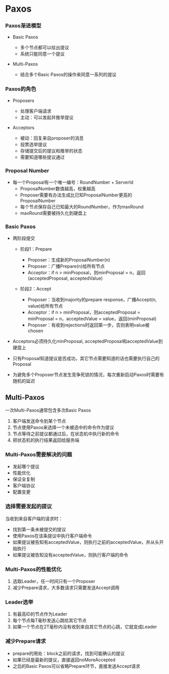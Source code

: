 # Paxos

### Paxos渐进模型

- Basic Paxos
	- 多个节点都可以给出提议
	- 系统只能同意一个提议
	
	 
- Multi-Paxos
	- 结合多个Basic Paxos的操作来同意一系列的提议

### Paxos的角色

- Proposers
	- 处理客户端请求
	- 主动：可以发起并推举提议

- Acceptors
	- 被动：回复来自proposer的消息
	- 投票选举提议
	- 存储提交后的提议和推举的状态
	- 需要知道哪些提议通过

### Proposal Number

- 每一个Proposal有一个唯一编号：RoundNumber + ServerId
	- ProposalNumber数值越高，权重越高
	- Proposer需要有办法生成比已知ProposalNumber更高的ProposalNumber
	- 每个节点保存自己已知最大的RoundNumber，作为maxRound
	- maxRound需要被持久化到硬盘上

### Basic Paxos

- 两阶段提交

	- 阶段1：Prepare
		- Proposer：生成新的ProposalNumber(n)
		- Proposer：广播Prepare(n)给所有节点
		- Acceptor：if n > minProposal，则minProposal = n，返回(acceptedProposal, acceptedValue)
	
	- 阶段2：Accept
		- Proposer：当收到majority的prepare response，广播Accept(n, value)给所有节点
		- Acceptor：if n > minProposal，则acceptedProposal = minProposal = n，acceptedValue = value，返回(minProposal)
		- Proposer：有收到rejections时返回第一步，否则表明value被chosen

- Acceptors必须持久化minProposal, acceptedProposal和acceptedValue到硬盘上

- 只有Proposal知道提议是否成功，其它节点需要知道的话也需要执行自己的Proposal

- 为避免多个Proposer节点发生竞争死锁的情况，每次重新启动Paxos时需要有随机的延迟

## Multi-Paxos

一次Multi-Paxos通常包含多次Basic Paxos

1. 客户端发送命令到某个节点
2. 节点使用Paxos来选择一个未被选中的命令作为提议
3. 节点等待之前提议都通过后，在状态机中执行新的命令
4. 把状态机的执行结果返回给服务端

### Multi-Paxos需要解决的问题

- 发起哪个提议
- 性能优化
- 保证全复制
- 客户端协议
- 配置变更

### 选择需要发起的提议

当收到来自客户端的请求时：

- 找到第一条未被提交的提议
- 使用Paxos在该条提议中执行客户端命令
- 如果提议被告知有acceptedValue，则执行之前的acceptedValue，并从头开始执行
- 如果提议被告知没有acceptedValue，则执行客户端的命令

### Multi-Paxos的性能优化

1. 选取Leader，任一时间只有一个Proposer
2. 减少Prepare请求，大多数请求只需要发送Accept调用

### Leader选举

1. 有最高ID的节点作为Leader
2. 每个节点每T毫秒发送心跳给其它节点
3. 如果一个节点在2T毫秒内没有收到来自其它节点的心跳，它就变成Leader

### 减少Prepare请求

- prepare的用处：block之前的请求，找到可能确认的提议
- 如果已经是最新的提议，直接返回noMoreAccepted
- 之后的Basic Paxos可以省略Prepare环节，直接发送Accept请求
	




